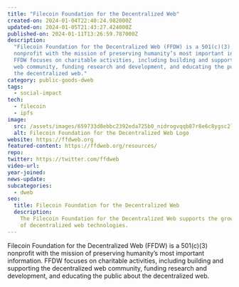 ```yaml
---
title: "Filecoin Foundation for the Decentralized Web"
created-on: 2024-01-04T22:40:24.982000Z
updated-on: 2024-01-05T21:43:27.424000Z
published-on: 2024-01-11T13:26:59.787000Z
description:
  "Filecoin Foundation for the Decentralized Web (FFDW) is a 501(c)(3)
  nonprofit with the mission of preserving humanity’s most important information.
  FFDW focuses on charitable activities, including building and supporting the decentralized
  web community, funding research and development, and educating the public about
  the decentralized web."
category: public-goods-dweb
tags:
  - social-impact
tech:
  - filecoin
  - ipfs
image:
  src: /assets/images/659733d8ebbc2392eda725b0_nidrogvqqb87r8e6c8ygsc2llv7o2zu11hlqz-blvti.png
  alt: Filecoin Foundation for the Decentralized Web Logo
website: https://ffdweb.org
featured-content: https://ffdweb.org/resources/
repo:
twitter: https://twitter.com/ffdweb
video-url:
year-joined:
news-update:
subcategories:
  - dweb
seo:
  title: Filecoin Foundation for the Decentralized Web
  description:
    The Filecoin Foundation for the Decentralized Web supports the growth
    of decentralized web technologies.
---
```


Filecoin Foundation for the Decentralized Web (FFDW) is a 501(c)(3) nonprofit with the mission of preserving humanity’s most important information. FFDW focuses on charitable activities, including building and supporting the decentralized web community, funding research and development, and educating the public about the decentralized web.
